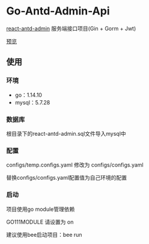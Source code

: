 # Go-Antd-Admin-Api
[react-antd-admin](https://github.com/bigfool-cn/react-antd-admin) 服务端接口项目(Gin + Gorm + Jwt)

[预览](https://react.bigfool.cn)

## 使用
### 环境
 - go：1.14.10
 - mysql：5.7.28

### 数据库
根目录下的react-antd-admin.sql文件导入mysql中

### 配置
configs/temp.configs.yaml 修改为 configs/configs.yaml

替换configs/configs.yaml配置值为自己环境的配置

### 启动
项目使用go module管理依赖
 
GO111MODULE 请设置为 on

建议使用bee启动项目：bee run

